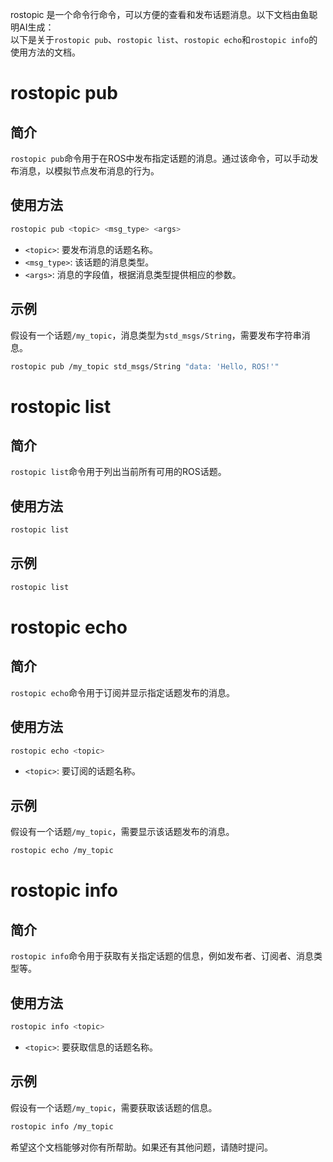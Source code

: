 rostopic 是一个命令行命令，可以方便的查看和发布话题消息。以下文档由鱼聪明AI生成：  
以下是关于`rostopic pub`、`rostopic list`、`rostopic echo`和`rostopic info`的使用方法的文档。

# rostopic pub

## 简介
`rostopic pub`命令用于在ROS中发布指定话题的消息。通过该命令，可以手动发布消息，以模拟节点发布消息的行为。

## 使用方法

```bash
rostopic pub <topic> <msg_type> <args>
```

- `<topic>`: 要发布消息的话题名称。
- `<msg_type>`: 该话题的消息类型。
- `<args>`: 消息的字段值，根据消息类型提供相应的参数。

## 示例

假设有一个话题`/my_topic`，消息类型为`std_msgs/String`，需要发布字符串消息。

```bash
rostopic pub /my_topic std_msgs/String "data: 'Hello, ROS!'"
```

# rostopic list

## 简介
`rostopic list`命令用于列出当前所有可用的ROS话题。

## 使用方法

```bash
rostopic list
```

## 示例

```bash
rostopic list
```

# rostopic echo

## 简介
`rostopic echo`命令用于订阅并显示指定话题发布的消息。

## 使用方法

```bash
rostopic echo <topic>
```

- `<topic>`: 要订阅的话题名称。

## 示例

假设有一个话题`/my_topic`，需要显示该话题发布的消息。

```bash
rostopic echo /my_topic
```

# rostopic info

## 简介
`rostopic info`命令用于获取有关指定话题的信息，例如发布者、订阅者、消息类型等。

## 使用方法

```bash
rostopic info <topic>
```

- `<topic>`: 要获取信息的话题名称。

## 示例

假设有一个话题`/my_topic`，需要获取该话题的信息。

```bash
rostopic info /my_topic
```

希望这个文档能够对你有所帮助。如果还有其他问题，请随时提问。